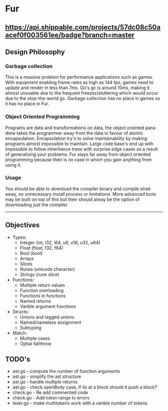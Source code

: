 # Fur #
https://api.shippable.com/projects/57dc08c50aacef0f003561ee/badge?branch=master
---

## Design Philosophy ##

### Garbage collection ###
This is a massive problem for performance applications such as games. With equipment enabling frame rates as high as 144 fps, games need to update and render in less than 7ms. Go's gc is around 10ms, making it almost unusable due to the frequent freezes/stuttering which would occur due to the stop-the-world gc. Garbage collection has no place in games so it has no place in Fur.

### Object Oriented Programming ###
Programs are data and transformations on data, the object oriented para-dime takes the programmer away from the data in favour of atomic encapsulation. Encapsulation try's to solve maintainability by making programs almost impossible to maintain. Large code base's end up with impossible to follow inheritance trees with surprise edge cases as a result of generalising your problems. Fur stays far away from object oriented programming because their is no case in which you gain anything from using it.

### Usage ###
You should be able to download the compiler binary and compile strait away, no unnecessary install process or limitations. More advanced tools may be built on top of this but their should alway be the option of downloading just the compiler.

---

## Objectives ##
* Types:
    * Integer (int, i32, i64, u8, u16, u32, u64)
    * Float (float, f32, f64)
    * Bool (bool)
    * Arrays
    * Slices
    * Runes (unicode character)
    * Strings (rune slice)
* Functions:
    * Multiple return values
    * Function overloading
    * Functions in functions
    * Named returns
    * Varible argument functions
* Structs:
    * Unions and tagged unions
    * Named/nameless assignment
    * Subtyping
* Match:
    * Multiple cases
    * Optial fallthrow

## TODO's ##
* ast.go - compute the number of function arguments
* ast.go - simplify the ast structure
* ast.go - handle multiple returns
* ast.go - check openBody case, if its at a block should it push a block?
* check.go - Re add commented code
* check.go - Add token range to errors
* lexer.go - make multitokens work with a varible number of tokens